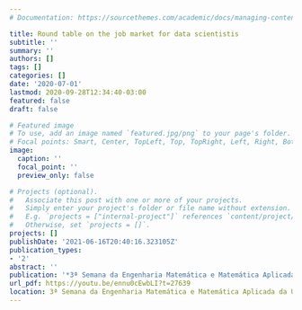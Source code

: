 ```yaml
---
# Documentation: https://sourcethemes.com/academic/docs/managing-content/

title: Round table on the job market for data scientistis
subtitle: ''
summary: ''
authors: []
tags: []
categories: []
date: '2020-07-01'
lastmod: 2020-09-28T12:34:40-03:00
featured: false
draft: false

# Featured image
# To use, add an image named `featured.jpg/png` to your page's folder.
# Focal points: Smart, Center, TopLeft, Top, TopRight, Left, Right, BottomLeft, Bottom, BottomRight.
image:
  caption: ''
  focal_point: ''
  preview_only: false

# Projects (optional).
#   Associate this post with one or more of your projects.
#   Simply enter your project's folder or file name without extension.
#   E.g. `projects = ["internal-project"]` references `content/project/deep-learning/index.md`.
#   Otherwise, set `projects = []`.
projects: []
publishDate: '2021-06-16T20:40:16.323105Z'
publication_types:
- '2'
abstract: ''
publication: '*3ª Semana da Engenharia Matemática e Matemática Aplicada da UFRJ*'
url_pdf: https://youtu.be/ennu0cEwbLI?t=27639
location: 3ª Semana da Engenharia Matemática e Matemática Aplicada da UFRJ
---
```

